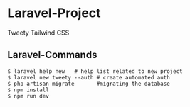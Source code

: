 # Laravel-Project
Tweety 
Tailwind CSS


## Laravel-Commands

    $ laravel help new   # help list related to new project 
    $ laravel new tweety --auth # create automated auth  
    $ php artisan migrate       #migrating the database
    $ npm install
    $ npm run dev
